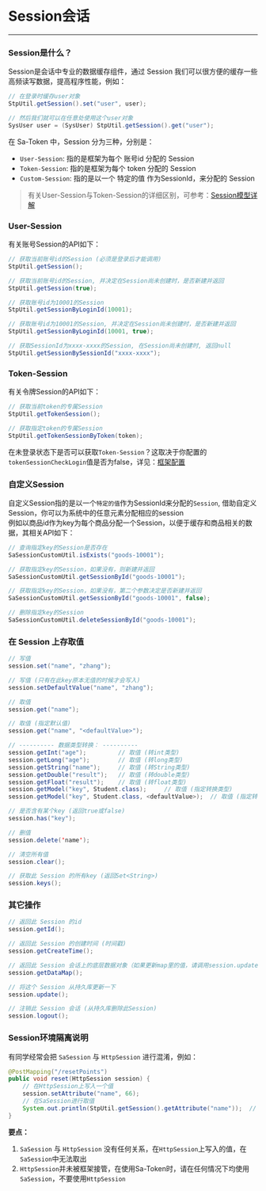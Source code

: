 # Session会话
--- 

### Session是什么？

Session是会话中专业的数据缓存组件，通过 Session 我们可以很方便的缓存一些高频读写数据，提高程序性能，例如：

``` java
// 在登录时缓存user对象 
StpUtil.getSession().set("user", user);

// 然后我们就可以在任意处使用这个user对象
SysUser user = (SysUser) StpUtil.getSession().get("user");
```

在 Sa-Token 中，Session 分为三种，分别是：

- `User-Session`: 指的是框架为每个 账号id 分配的 Session 
- `Token-Session`: 指的是框架为每个 token 分配的 Session  
- `Custom-Session`: 指的是以一个 特定的值 作为SessionId，来分配的 Session 

> 有关User-Session与Token-Session的详细区别，可参考：[Session模型详解](/fun/session-model)


### User-Session
有关账号Session的API如下：
``` java
// 获取当前账号id的Session (必须是登录后才能调用)
StpUtil.getSession();

// 获取当前账号id的Session, 并决定在Session尚未创建时，是否新建并返回
StpUtil.getSession(true);

// 获取账号id为10001的Session
StpUtil.getSessionByLoginId(10001);

// 获取账号id为10001的Session, 并决定在Session尚未创建时，是否新建并返回
StpUtil.getSessionByLoginId(10001, true);

// 获取SessionId为xxxx-xxxx的Session, 在Session尚未创建时, 返回null 
StpUtil.getSessionBySessionId("xxxx-xxxx");
```


### Token-Session
有关令牌Session的API如下：
``` java
// 获取当前token的专属Session 
StpUtil.getTokenSession();

// 获取指定token的专属Session 
StpUtil.getTokenSessionByToken(token);
```
在未登录状态下是否可以获取`Token-Session`？这取决于你配置的`tokenSessionCheckLogin`值是否为false，详见：[框架配置](/use/config?id=所有可配置项)


### 自定义Session
自定义Session指的是以一个`特定的值`作为SessionId来分配的`Session`, 借助自定义Session，你可以为系统中的任意元素分配相应的session<br>
例如以商品id作为key为每个商品分配一个Session，以便于缓存和商品相关的数据，其相关API如下：
``` java
// 查询指定key的Session是否存在
SaSessionCustomUtil.isExists("goods-10001");

// 获取指定key的Session，如果没有，则新建并返回
SaSessionCustomUtil.getSessionById("goods-10001");

// 获取指定key的Session，如果没有，第二个参数决定是否新建并返回  
SaSessionCustomUtil.getSessionById("goods-10001", false);   

// 删除指定key的Session
SaSessionCustomUtil.deleteSessionById("goods-10001");
```


### 在 Session 上存取值

``` java
// 写值 
session.set("name", "zhang"); 

// 写值 (只有在此key原本无值的时候才会写入)
session.setDefaultValue("name", "zhang");

// 取值
session.get("name");

// 取值 (指定默认值)
session.get("name", "<defaultValue>"); 

// ---------- 数据类型转换： ----------
session.getInt("age");         // 取值 (转int类型)
session.getLong("age");        // 取值 (转long类型)
session.getString("name");     // 取值 (转String类型)
session.getDouble("result");   // 取值 (转double类型)
session.getFloat("result");    // 取值 (转float类型)
session.getModel("key", Student.class);     // 取值 (指定转换类型)
session.getModel("key", Student.class, <defaultValue>);  // 取值 (指定转换类型, 并指定值为Null时返回的默认值)

// 是否含有某个key (返回true或false)
session.has("key"); 

// 删值 
session.delete('name');          

// 清空所有值 
session.clear();                 

// 获取此 Session 的所有key (返回Set<String>)
session.keys();      
```


### 其它操作

``` java
// 返回此 Session 的id 
session.getId();                          

// 返回此 Session 的创建时间 (时间戳) 
session.getCreateTime();                  

// 返回此 Session 会话上的底层数据对象（如果更新map里的值，请调用session.update()方法避免产生脏数据）
session.getDataMap();                     

// 将这个 Session 从持久库更新一下
session.update();                         

// 注销此 Session 会话 (从持久库删除此Session)
session.logout();                         
```


### Session环境隔离说明
有同学经常会把 `SaSession` 与 `HttpSession` 进行混淆，例如：
``` java
@PostMapping("/resetPoints")
public void reset(HttpSession session) {
	// 在HttpSession上写入一个值 
    session.setAttribute("name", 66);
	// 在SaSession进行取值
    System.out.println(StpUtil.getSession().getAttribute("name"));	// 输出null
}
```
**要点：**
1. `SaSession` 与 `HttpSession` 没有任何关系，在`HttpSession`上写入的值，在`SaSession`中无法取出
2. `HttpSession`并未被框架接管，在使用Sa-Token时，请在任何情况下均使用`SaSession`，不要使用`HttpSession` 

